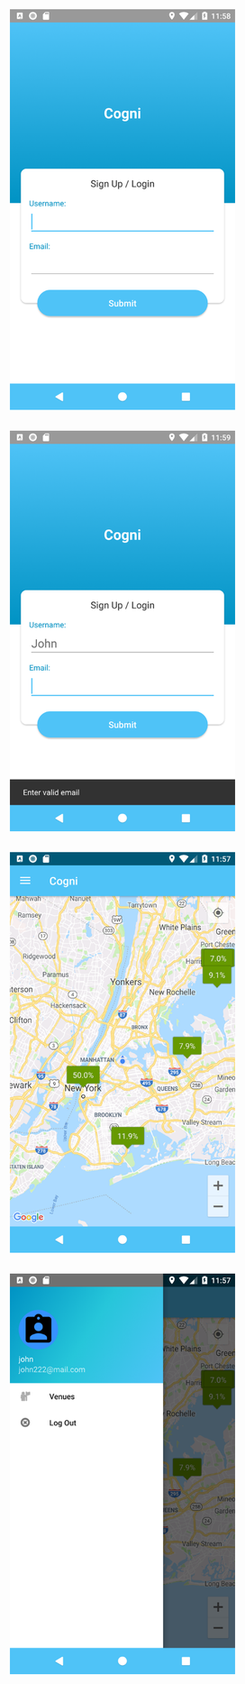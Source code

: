 <div align="center">
    <img src="/screenshots/device-sign-up.png" width="400px"</img> 
</div>
<br /><br />
<div align="center">
    <img src="/screenshots/device-invalid-email.png" width="400px"</img> 
</div>
<br /><br />
<div align="center">
    <img src="/screenshots/device-map.png" width="400px"</img> 
</div>
<br /><br />
<div align="center">
    <img src="/screenshots/device-nav-drawer.png" width="400px"</img> 
</div>


